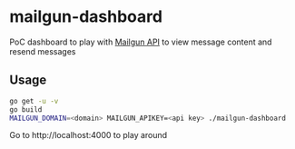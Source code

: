 # mailgun-dashboard

PoC dashboard to play with [Mailgun API](https://github.com/mailgun/mailgun-go) to view message content and resend messages

## Usage

```bash
go get -u -v
go build
MAILGUN_DOMAIN=<domain> MAILGUN_APIKEY=<api key> ./mailgun-dashboard
```

Go to http://localhost:4000 to play around
